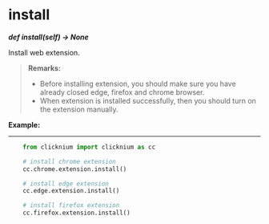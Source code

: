 # install

***def install(self) -> None*** 

Install web extension.

>**Remarks:**  
>- Before installing extension, you should make sure you have already closed edge, firefox and chrome browser.  
>- When extension is installed successfully, then you should turn on the extension manually.  

**Example:**
***
```python
    from clicknium import clicknium as cc

    # install chrome extension
    cc.chrome.extension.install()

    # install edge extension
    cc.edge.extension.install()

    # install firefox extension
    cc.firefox.extension.install()
```